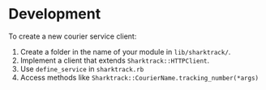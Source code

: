 # Development

To create a new courier service client:

1. Create a folder in the name of your module in `lib/sharktrack/`.
2. Implement a client that extends `Sharktrack::HTTPClient`.
3. Use `define_service` in `sharktrack.rb`
4. Access methods like `Sharktrack::CourierName.tracking_number(*args)`
